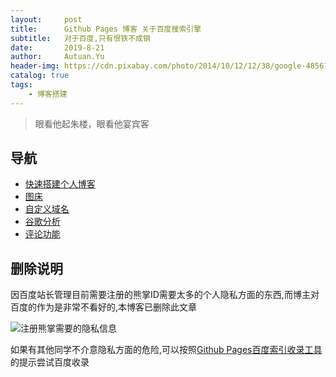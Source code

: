 ```yaml
---
layout:     post                    
title:      Github Pages 博客 关于百度搜索引擎               
subtitle:   对于百度,只有恨铁不成钢
date:       2019-8-21             
author:     Autuan.Yu
header-img: https://cdn.pixabay.com/photo/2014/10/12/12/38/google-485611__340.jpg 
catalog: true                      
tags:                               
    - 博客搭建
---
```

>眼看他起朱楼，眼看他宴宾客

## 导航
* [快速搭建个人博客](http://autuan.top/2019/08/17/%E6%90%AD%E5%BB%BA%E5%B1%9E%E4%BA%8E%E8%87%AA%E5%B7%B1%E7%9A%84%E4%B8%AA%E4%BA%BA%E5%8D%9A%E5%AE%A2/)
* [图床](http://autuan.top/2019/08/17/%E4%B8%AA%E4%BA%BA%E5%8D%9A%E5%AE%A2%E5%A6%82%E4%BD%95%E4%BD%BF%E7%94%A8%E8%87%AA%E5%AE%9A%E4%B9%89%E5%9F%9F%E5%90%8D/)
* [自定义域名](http://autuan.top/2019/08/17/%E4%B8%AA%E4%BA%BA%E5%8D%9A%E5%AE%A2%E5%A6%82%E4%BD%95%E4%BD%BF%E7%94%A8%E8%87%AA%E5%AE%9A%E4%B9%89%E5%9F%9F%E5%90%8D/)
* [谷歌分析](http://autuan.top/2019/08/17/%E4%B8%AA%E4%BA%BA%E5%8D%9A%E5%AE%A2%E5%A6%82%E4%BD%95%E8%B0%B7%E6%AD%8C%E5%88%86%E6%9E%90%E8%BF%9B%E8%A1%8C%E7%BD%91%E7%AB%99%E5%88%86%E6%9E%90/)
* [评论功能](http://autuan.top/2019/08/17/%E4%B8%AA%E4%BA%BA%E5%8D%9A%E5%AE%A2%E5%A6%82%E4%BD%95%E4%BD%BF%E7%94%A8%E8%AF%84%E8%AE%BA%E5%8A%9F%E8%83%BD/)

## 删除说明
因百度站长管理目前需要注册的熊掌ID需要太多的个人隐私方面的东西,而博主对百度的作为是非常不看好的,本博客已删除此文章

![注册熊掌需要的隐私信息](https://i.loli.net/2019/08/23/2PDbGa9CMIFxVR6.png)

如果有其他同学不介意隐私方面的危险,可以按照[Github Pages百度索引收录工具](https://3gods.com/baiduindex.html)的提示尝试百度收录